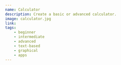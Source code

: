 ```yaml
---
name: Calculator
description: Create a basic or advanced calculator.
image: calculator.jpg
link:
tags:
    - beginner
    - intermediate
    - advanced
    - text-based
    - graphical
    - apps
---
```

